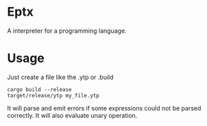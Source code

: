 # Eptx

A interpreter for a programming language.

# Usage

Just create a file like the .ytp or .build



```
cargo build --release
target/release/ytp my_file.ytp
```

It will parse and emit errors if some expressions could not be parsed correctly.
It will also evaluate unary operation.
